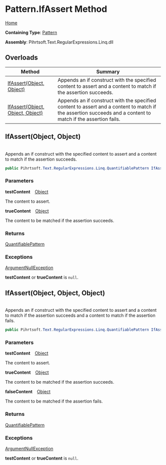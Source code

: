 # Pattern\.IfAssert Method

[Home](../../../../../../README.md)

**Containing Type**: [Pattern](../README.md)

**Assembly**: Pihrtsoft\.Text\.RegularExpressions\.Linq\.dll

## Overloads

| Method | Summary |
| ------ | ------- |
| [IfAssert(Object, Object)](#Pihrtsoft_Text_RegularExpressions_Linq_Pattern_IfAssert_System_Object_System_Object_) | Appends an if construct with the specified content to assert and a content to match if the assertion succeeds\. |
| [IfAssert(Object, Object, Object)](#Pihrtsoft_Text_RegularExpressions_Linq_Pattern_IfAssert_System_Object_System_Object_System_Object_) | Appends an if construct with the specified content to assert and a content to match if the assertion succeeds and a content to match if the assertion fails\. |

## IfAssert\(Object, Object\) <a name="Pihrtsoft_Text_RegularExpressions_Linq_Pattern_IfAssert_System_Object_System_Object_"></a>

\
Appends an if construct with the specified content to assert and a content to match if the assertion succeeds\.

```csharp
public Pihrtsoft.Text.RegularExpressions.Linq.QuantifiablePattern IfAssert(object testContent, object trueContent)
```

### Parameters

**testContent** &ensp; [Object](https://docs.microsoft.com/en-us/dotnet/api/system.object)

The content to assert\.

**trueContent** &ensp; [Object](https://docs.microsoft.com/en-us/dotnet/api/system.object)

The content to be matched if the assertion succeeds\.

### Returns

[QuantifiablePattern](../../QuantifiablePattern/README.md)

### Exceptions

[ArgumentNullException](https://docs.microsoft.com/en-us/dotnet/api/system.argumentnullexception)

**testContent** or **trueContent** is `null`\.

## IfAssert\(Object, Object, Object\) <a name="Pihrtsoft_Text_RegularExpressions_Linq_Pattern_IfAssert_System_Object_System_Object_System_Object_"></a>

\
Appends an if construct with the specified content to assert and a content to match if the assertion succeeds and a content to match if the assertion fails\.

```csharp
public Pihrtsoft.Text.RegularExpressions.Linq.QuantifiablePattern IfAssert(object testContent, object trueContent, object falseContent)
```

### Parameters

**testContent** &ensp; [Object](https://docs.microsoft.com/en-us/dotnet/api/system.object)

The content to assert\.

**trueContent** &ensp; [Object](https://docs.microsoft.com/en-us/dotnet/api/system.object)

The content to be matched if the assertion succeeds\.

**falseContent** &ensp; [Object](https://docs.microsoft.com/en-us/dotnet/api/system.object)

The content to be matched if the assertion fails\.

### Returns

[QuantifiablePattern](../../QuantifiablePattern/README.md)

### Exceptions

[ArgumentNullException](https://docs.microsoft.com/en-us/dotnet/api/system.argumentnullexception)

**testContent** or **trueContent** is `null`\.

